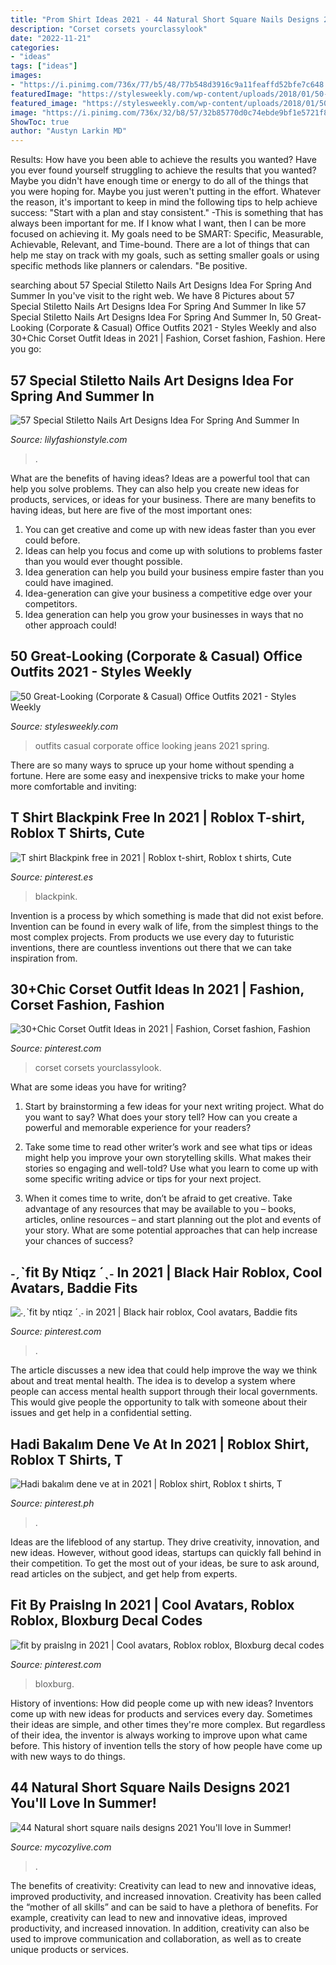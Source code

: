 ```yaml
---
title: "Prom Shirt Ideas 2021 - 44 Natural Short Square Nails Designs 2021 You&#039;ll Love In Summer!"
description: "Corset corsets yourclassylook"
date: "2022-11-21"
categories:
- "ideas"
tags: ["ideas"]
images:
- "https://i.pinimg.com/736x/77/b5/48/77b548d3916c9a11feaffd52bfe7c648.jpg"
featuredImage: "https://stylesweekly.com/wp-content/uploads/2018/01/50-great-looking-corporate-and-casual-work-outfits-for-women-1.jpg"
featured_image: "https://stylesweekly.com/wp-content/uploads/2018/01/50-great-looking-corporate-and-casual-work-outfits-for-women-1.jpg"
image: "https://i.pinimg.com/736x/32/b8/57/32b85770d0c74ebde9bf1e5721f84498.jpg"
ShowToc: true
author: "Austyn Larkin MD"
---
```



Results: How have you been able to achieve the results you wanted?
Have you ever found yourself struggling to achieve the results that you wanted? Maybe you didn't have enough time or energy to do all of the things that you were hoping for. Maybe you just weren't putting in the effort. Whatever the reason, it's important to keep in mind the following tips to help achieve success: 
"Start with a plan and stay consistent." -This is something that has always been important for me. If I know what I want, then I can be more focused on achieving it. My goals need to be SMART: Specific, Measurable, Achievable, Relevant, and Time-bound. There are a lot of things that can help me stay on track with my goals, such as setting smaller goals or using specific methods like planners or calendars. 
"Be positive.

	

		
searching about 57 Special Stiletto Nails Art Designs Idea For Spring And Summer In you've visit to the right web. We have 8 Pictures about 57 Special Stiletto Nails Art Designs Idea For Spring And Summer In like 57 Special Stiletto Nails Art Designs Idea For Spring And Summer In, 50 Great-Looking (Corporate &amp; Casual) Office Outfits 2021 - Styles Weekly and also 30+Chic Corset Outfit Ideas in 2021 | Fashion, Corset fashion, Fashion. Here you go:
		
    
## 57 Special Stiletto Nails Art Designs Idea For Spring And Summer In

<img loading=lazy src="https://lilyfashionstyle.com/wp-content/uploads/2020/04/22-14.jpg" onerror="this.onerror=null;this.src='https://tse4.mm.bing.net/th?id=OIP.CuKltN4Y7j7HPoa9rgdg9wHaKh&amp;pid=15.1';" alt="57 Special Stiletto Nails Art Designs Idea For Spring And Summer In">

_Source: lilyfashionstyle.com_

>. 

	

What are the benefits of having ideas?
Ideas are a powerful tool that can help you solve problems. They can also help you create new ideas for products, services, or ideas for your business. There are many benefits to having ideas, but here are five of the most important ones: 
1. You can get creative and come up with new ideas faster than you ever could before. 
2. Ideas can help you focus and come up with solutions to problems faster than you would ever thought possible. 
3. Idea generation can help you build your business empire faster than you could have imagined. 
4. Idea-generation can give your business a competitive edge over your competitors.
5. Idea generation can help you grow your businesses in ways that no other approach could!

    
## 50 Great-Looking (Corporate &amp; Casual) Office Outfits 2021 - Styles Weekly

<img loading=lazy src="https://stylesweekly.com/wp-content/uploads/2018/01/50-great-looking-corporate-and-casual-work-outfits-for-women-1.jpg" onerror="this.onerror=null;this.src='https://tse2.mm.bing.net/th?id=OIP.GXFwemVxoYFdcJgJ1v4hcQHaMo&amp;pid=15.1';" alt="50 Great-Looking (Corporate &amp; Casual) Office Outfits 2021 - Styles Weekly">

_Source: stylesweekly.com_

>outfits casual corporate office looking jeans 2021 spring. 

	

There are so many ways to spruce up your home without spending a fortune. Here are some easy and inexpensive tricks to make your home more comfortable and inviting:

    
## T Shirt Blackpink Free In 2021 | Roblox T-shirt, Roblox T Shirts, Cute

<img loading=lazy src="https://i.pinimg.com/736x/32/b8/57/32b85770d0c74ebde9bf1e5721f84498.jpg" onerror="this.onerror=null;this.src='https://tse3.mm.bing.net/th?id=OIP.FTrctR74m-crQAIdfMtuewHaHa&amp;pid=15.1';" alt="T shirt Blackpink free in 2021 | Roblox t-shirt, Roblox t shirts, Cute">

_Source: pinterest.es_

>blackpink. 

	

Invention is a process by which something is made that did not exist before. Invention can be found in every walk of life, from the simplest things to the most complex projects. From products we use every day to futuristic inventions, there are countless inventions out there that we can take inspiration from.

    
## 30+Chic Corset Outfit Ideas In 2021 | Fashion, Corset Fashion, Fashion

<img loading=lazy src="https://i.pinimg.com/736x/77/b5/48/77b548d3916c9a11feaffd52bfe7c648.jpg" onerror="this.onerror=null;this.src='https://tse2.mm.bing.net/th?id=OIP.fHfWG8wdiHKNzP3e_9ffzgHaLH&amp;pid=15.1';" alt="30+Chic Corset Outfit Ideas in 2021 | Fashion, Corset fashion, Fashion">

_Source: pinterest.com_

>corset corsets yourclassylook. 

	

What are some ideas you have for writing?
1. Start by brainstorming a few ideas for your next writing project. What do you want to say? What does your story tell? How can you create a powerful and memorable experience for your readers?
2. Take some time to read other writer’s work and see what tips or ideas might help you improve your own storytelling skills. What makes their stories so engaging and well-told? Use what you learn to come up with some specific writing advice or tips for your next project.

3. When it comes time to write, don’t be afraid to get creative. Take advantage of any resources that may be available to you – books, articles, online resources – and start planning out the plot and events of your story. What are some potential approaches that can help increase your chances of success?

    
## ˗ˏˋfit By Ntiqz ´ˎ˗ In 2021 | Black Hair Roblox, Cool Avatars, Baddie Fits

<img loading=lazy src="https://i.pinimg.com/736x/5f/c6/96/5fc6966e386cd60b899b09b4685b3e4a.jpg" onerror="this.onerror=null;this.src='https://tse4.mm.bing.net/th?id=OIP.mUpwLTiiEyVmz6swbbywyAHaKw&amp;pid=15.1';" alt="˗ˏˋfit by ntiqz ´ˎ˗ in 2021 | Black hair roblox, Cool avatars, Baddie fits">

_Source: pinterest.com_

>. 

	

The article discusses a new idea that could help improve the way we think about and treat mental health. The idea is to develop a system where people can access mental health support through their local governments. This would give people the opportunity to talk with someone about their issues and get help in a confidential setting.

    
## Hadi Bakalım Dene Ve At In 2021 | Roblox Shirt, Roblox T Shirts, T

<img loading=lazy src="https://i.pinimg.com/736x/84/72/7b/84727b1b55450f5f5633034e66be8188.jpg" onerror="this.onerror=null;this.src='https://tse2.mm.bing.net/th?id=OIP.ZAAmCcvCi9ogOBCFxsiWqwAAAA&amp;pid=15.1';" alt="Hadi bakalım dene ve at in 2021 | Roblox shirt, Roblox t shirts, T">

_Source: pinterest.ph_

>. 

	

Ideas are the lifeblood of any startup. They drive creativity, innovation, and new ideas. However, without good ideas, startups can quickly fall behind in their competition. To get the most out of your ideas, be sure to ask around, read articles on the subject, and get help from experts.

    
## Fit By Praislng In 2021 | Cool Avatars, Roblox Roblox, Bloxburg Decal Codes

<img loading=lazy src="https://i.pinimg.com/736x/b4/2e/2e/b42e2e57de370878f428b32028920f9c.jpg" onerror="this.onerror=null;this.src='https://tse3.mm.bing.net/th?id=OIP.MUtlQFFbJ-mcSWyv2d62_QHaNO&amp;pid=15.1';" alt="fit by praislng in 2021 | Cool avatars, Roblox roblox, Bloxburg decal codes">

_Source: pinterest.com_

>bloxburg. 

	

History of inventions: How did people come up with new ideas?
Inventors come up with new ideas for products and services every day. Sometimes their ideas are simple, and other times they're more complex. But regardless of their idea, the inventor is always working to improve upon what came before. This history of invention tells the story of how people have come up with new ways to do things.

    
## 44 Natural Short Square Nails Designs 2021 You&#039;ll Love In Summer!

<img loading=lazy src="https://mycozylive.com/wp-content/uploads/2021/04/10-14.jpg" onerror="this.onerror=null;this.src='https://tse3.mm.bing.net/th?id=OIP.oL2N7wbE0A7XTJWnuz4CiAHaLH&amp;pid=15.1';" alt="44 Natural short square nails designs 2021 You&#039;ll love in Summer!">

_Source: mycozylive.com_

>. 

	

The benefits of creativity: Creativity can lead to new and innovative ideas, improved productivity, and increased innovation.
Creativity has been called the “mother of all skills” and can be said to have a plethora of benefits. For example, creativity can lead to new and innovative ideas, improved productivity, and increased innovation. In addition, creativity can also be used to improve communication and collaboration, as well as to create unique products or services.

